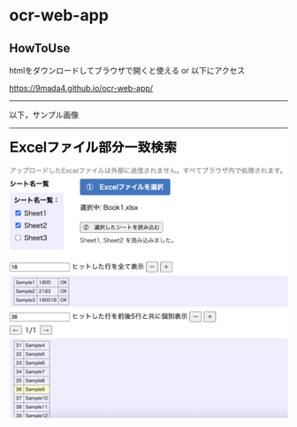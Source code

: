 # ocr-web-app
## HowToUse
htmlをダウンロードしてブラウザで開くと使える
or 以下にアクセス

https://9mada4.github.io/ocr-web-app/

---
以下，サンプル画像

---


![Sample Image](sample.png)
